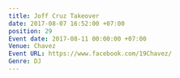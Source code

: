 ```yaml
---
title: Joff Cruz Takeover
date: 2017-08-07 16:52:00 +07:00
position: 29
Event date: 2017-08-11 00:00:00 +07:00
Venue: Chavez
Event URL: https://www.facebook.com/19Chavez/
Genre: DJ
---
```


